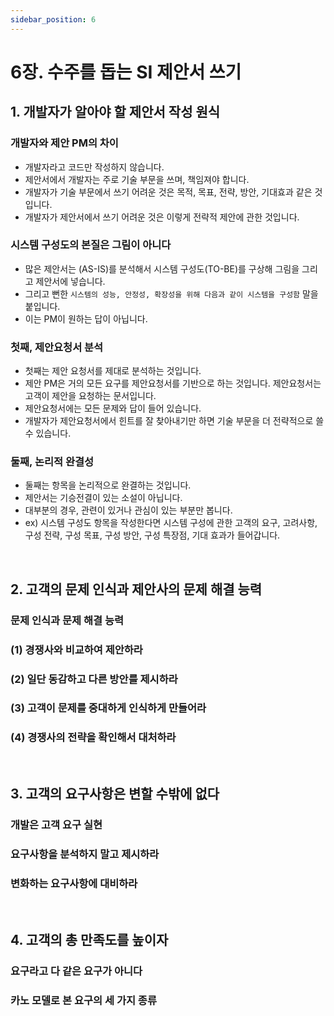 ```yaml
---
sidebar_position: 6
---
```


# 6장. 수주를 돕는 SI 제안서 쓰기

## 1. 개발자가 알아야 할 제안서 작성 원식

### 개발자와 제안 PM의 차이

- 개발자라고 코드만 작성하지 않습니다.
- 제안서에서 개발자는 주로 기술 부문을 쓰며, 책임져야 합니다.
- 개발자가 기술 부문에서 쓰기 어려운 것은 목적, 목표, 전략, 방안, 기대효과 같은 것입니다.
- 개발자가 제안서에서 쓰기 어려운 것은 이렇게 전략적 제안에 관한 것입니다.

### 시스템 구성도의 본질은 그림이 아니다

- 많은 제안서는 (AS-IS)를 분석해서 시스템 구성도(TO-BE)를 구상해 그림을 그리고 제안서에 넣습니다.
- 그리고 뻔한 `시스템의 성능, 안정성, 확장성을 위해 다음과 같이 시스템을 구성함` 말을 붙입니다.
- 이는 PM이 원하는 답이 아닙니다.

### 첫째, 제안요청서 분석

- 첫째는 제안 요청서를 제대로 분석하는 것입니다.
- 제안 PM은 거의 모든 요구를 제안요청서를 기반으로 하는 것입니다. 제안요청서는 고객이 제안을 요청하는 문서입니다.
- 제안요청서에는 모든 문제와 답이 들어 있습니다.
- 개발자가 제안요청서에서 힌트를 잘 찾아내기만 하면 기술 부문을 더 전략적으로 쓸 수 있습니다.

### 둘째, 논리적 완결성

- 둘째는 항목을 논리적으로 완결하는 것입니다.
- 제안서는 기승전결이 있는 소설이 아닙니다.
- 대부분의 경우, 관련이 있거나 관심이 있는 부분만 봅니다.
- ex) 시스템 구성도 항목을 작성한다면 시스템 구성에 관한 고객의 요구, 고려사항, 구성 전략, 구성 목표, 구성 방안, 구성 특장점, 기대 효과가 들어갑니다.

<br/>

## 2. 고객의 문제 인식과 제안사의 문제 해결 능력

### 문제 인식과 문제 해결 능력

### (1) 경쟁사와 비교하여 제안하라

### (2) 일단 동감하고 다른 방안를 제시하라

### (3) 고객이 문제를 중대하게 인식하게 만들어라

### (4) 경쟁사의 전략을 확인해서 대처하라

<br/>

## 3. 고객의 요구사항은 변할 수밖에 없다

### 개발은 고객 요구 실현

### 요구사항을 분석하지 말고 제시하라

### 변화하는 요구사항에 대비하라

<br/>

## 4. 고객의 총 만족도를 높이자

### 요구라고 다 같은 요구가 아니다

### 카노 모델로 본 요구의 세 가지 종류
